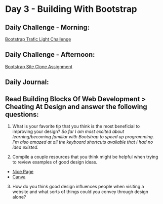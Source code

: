 # Day 3 - Building With Bootstrap

## Daily Challenge - Morning:
[Bootstrap Trafic Light Challenge](https://github.com/IDMiller2020/trafic_light_exercise)


## Daily Challenge - Afternoon:
[Bootstrap Site Clone Assignment](https://github.com/IDMiller2020/site-clone2)


## Daily Journal:

## Read Building Blocks Of Web Development > Cheating At Design and answer the following questions:

1. What is your favorite tip that you think is the most beneficial to improving your design?
*So far I am most excited about learning/becoming familiar with Bootstrap to speed up programming.  I'm also amazed at all the keyboard shortcuts available that I had no idea existed.*

2. Compile a couple resources that you think might be helpful when trying to review examples of good design ideas.
- [Nice Page](https://nicepage.com/website-templates)
- [Canva](https://www.canva.com/websites/templates/)

3. How do you think good design influences people when visiting a website and what sorts of things could you convey through design alone?